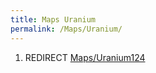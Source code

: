 ```yaml
---
title: Maps Uranium
permalink: /Maps/Uranium/
---
```


1.  REDIRECT [Maps/Uranium124](Maps_Uranium124 "wikilink")